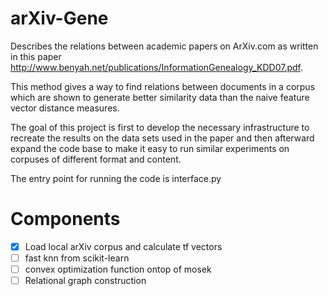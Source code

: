 arXiv-Gene
=========

Describes the relations between academic papers on ArXiv.com as written in this paper http://www.benyah.net/publications/InformationGenealogy_KDD07.pdf.

This method gives a way to find relations between documents in a corpus which are shown to generate better similarity data than the naive feature vector distance measures.


The goal of this project is first to develop the necessary infrastructure to recreate the results on the data sets used in the paper and then afterward expand the code base to make it easy to run similar experiments on corpuses of different format and content.

The entry point for running the code is interface.py

# Components
- [x] Load local arXiv corpus and calculate tf vectors
- [ ] fast knn from scikit-learn
- [ ] convex optimization function ontop of mosek
- [ ] Relational graph construction
